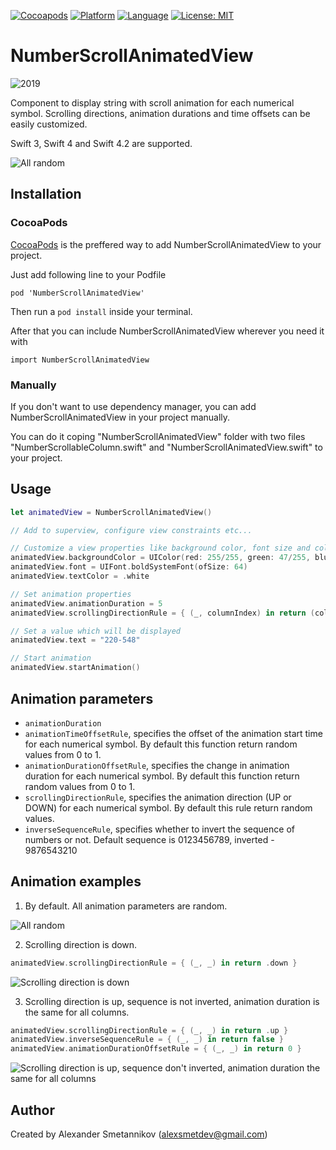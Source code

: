 [![Cocoapods](https://img.shields.io/cocoapods/v/NumberScrollAnimatedView.svg?style=flat-square)](https://cocoapods.org/pods/NumberScrollAnimatedView)
[![Platform](https://img.shields.io/badge/platform-ios-lightgrey.svg?style=flat-square)](https://img.shields.io/badge/platform-ios-lightgrey.svg?style=flat-square)
[![Language](https://img.shields.io/badge/language-swift-orange.svg?style=flat-square)](https://swift.org/about/)
[![License: MIT](https://img.shields.io/badge/license-MIT-blue.svg?style=flat-square)](http://opensource.org/licenses/MIT)

# NumberScrollAnimatedView
![2019](https://user-images.githubusercontent.com/25868364/50560106-63686500-0d0e-11e9-993d-91ab7a8f6a5d.gif)

Component to display string with scroll animation for each numerical symbol. Scrolling directions, animation durations and time offsets can be easily customized.

Swift 3, Swift 4 and Swift 4.2 are supported.

![All random](https://user-images.githubusercontent.com/25868364/44025841-e314b52a-9ef9-11e8-98e1-fa3dd7ec95a3.gif)

Installation
---

### CocoaPods
[CocoaPods](https://cocoapods.org) is the preffered way to add NumberScrollAnimatedView to your project.

Just add following line to your Podfile
```
pod 'NumberScrollAnimatedView'
```
Then run a `pod install` inside your terminal.

After that you can include NumberScrollAnimatedView wherever you need it with 
```
import NumberScrollAnimatedView
```

### Manually
If you don't want to use dependency manager, you can add NumberScrollAnimatedView in your project manually. 

You can do it coping "NumberScrollAnimatedView" folder with two files "NumberScrollableColumn.swift" and "NumberScrollAnimatedView.swift" to your project. 

Usage
---
```swift
let animatedView = NumberScrollAnimatedView()

// Add to superview, configure view constraints etc...

// Customize a view properties like background color, font size and color
animatedView.backgroundColor = UIColor(red: 255/255, green: 47/255, blue: 146/255, alpha: 1)
animatedView.font = UIFont.boldSystemFont(ofSize: 64)
animatedView.textColor = .white

// Set animation properties
animatedView.animationDuration = 5
animatedView.scrollingDirectionRule = { (_, columnIndex) in return (columnIndex % 2) == 0 ? .down : .up }

// Set a value which will be displayed
animatedView.text = "220-548"

// Start animation
animatedView.startAnimation()
```

Animation parameters
---
- `animationDuration`
- `animationTimeOffsetRule`, specifies the offset of the animation start time for each numerical symbol. By default this function return random values from 0 to 1.
- `animationDurationOffsetRule`, specifies the change in animation duration for each numerical symbol. By default this function return random values from 0 to 1.
- `scrollingDirectionRule`, specifies the animation direction (UP or DOWN) for each numerical symbol. By default this rule return random values.
- `inverseSequenceRule`, specifies whether to invert the sequence of numbers or not. Default sequence is 0123456789,  inverted - 9876543210

Animation examples
---
1. By default. All animation parameters are random.

![All random](https://user-images.githubusercontent.com/25868364/44025841-e314b52a-9ef9-11e8-98e1-fa3dd7ec95a3.gif)

2. Scrolling direction is down.
```swift
animatedView.scrollingDirectionRule = { (_, _) in return .down }
```
![Scrolling direction is down](https://user-images.githubusercontent.com/25868364/44022666-ec7c5dce-9ef0-11e8-86ec-a4f8c4dde949.gif)

3. Scrolling direction is up, sequence is not inverted, animation duration is the same for all columns.
```swift
animatedView.scrollingDirectionRule = { (_, _) in return .up }
animatedView.inverseSequenceRule = { (_, _) in return false }
animatedView.animationDurationOffsetRule = { (_, _) in return 0 }
```
![Scrolling direction is up, sequence don't inverted,  animation duration the same for all columns](https://user-images.githubusercontent.com/25868364/44022675-f3c6981a-9ef0-11e8-8dd0-4b87f429659c.gif)

## Author
Created by Alexander Smetannikov (alexsmetdev@gmail.com)
